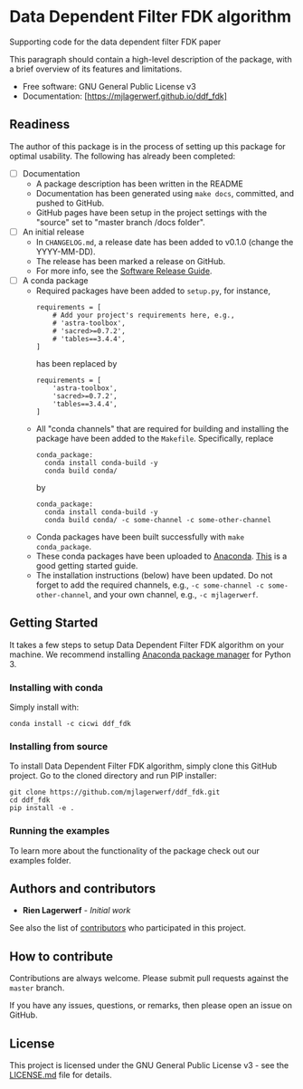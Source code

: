 # Data Dependent Filter FDK algorithm

Supporting code for the data dependent filter FDK paper

This paragraph should contain a high-level description of the package, with a
brief overview of its features and limitations.


* Free software: GNU General Public License v3
* Documentation: [https://mjlagerwerf.github.io/ddf_fdk]


## Readiness

The author of this package is in the process of setting up this
package for optimal usability. The following has already been completed:

- [ ] Documentation
    - A package description has been written in the README
    - Documentation has been generated using `make docs`, committed,
        and pushed to GitHub.
	- GitHub pages have been setup in the project settings
	  with the "source" set to "master branch /docs folder".
- [ ] An initial release
	- In `CHANGELOG.md`, a release date has been added to v0.1.0 (change the YYYY-MM-DD).
	- The release has been marked a release on GitHub.
	- For more info, see the [Software Release Guide](https://cicwi.github.io/software-guides/software-release-guide).
- [ ] A conda package
    - Required packages have been added to `setup.py`, for instance,
      ```
      requirements = [
          # Add your project's requirements here, e.g.,
          # 'astra-toolbox',
          # 'sacred>=0.7.2',
          # 'tables==3.4.4',
      ]
      ```
      has been replaced by
      ```
      requirements = [
          'astra-toolbox',
          'sacred>=0.7.2',
          'tables==3.4.4',
      ]
      ```
    - All "conda channels" that are required for building and
      installing the package have been added to the
      `Makefile`. Specifically, replace
      ```
      conda_package:
        conda install conda-build -y
        conda build conda/
      ```
      by
      ```
      conda_package:
        conda install conda-build -y
        conda build conda/ -c some-channel -c some-other-channel
      ```
    - Conda packages have been built successfully with `make conda_package`.
    - These conda packages have been uploaded to
      [Anaconda](https://anaconda.org). [This](http://docs.anaconda.com/anaconda-cloud/user-guide/getting-started/#cloud-getting-started-build-upload)
      is a good getting started guide.
    - The installation instructions (below) have been updated. Do not
      forget to add the required channels, e.g., `-c some-channel -c
      some-other-channel`, and your own channel, e.g., `-c mjlagerwerf`.


## Getting Started

It takes a few steps to setup Data Dependent Filter FDK algorithm on your
machine. We recommend installing
[Anaconda package manager](https://www.anaconda.com/download/) for
Python 3.

### Installing with conda

Simply install with:
```
conda install -c cicwi ddf_fdk
```

### Installing from source

To install Data Dependent Filter FDK algorithm, simply clone this GitHub
project. Go to the cloned directory and run PIP installer:
```
git clone https://github.com/mjlagerwerf/ddf_fdk.git
cd ddf_fdk
pip install -e .
```

### Running the examples

To learn more about the functionality of the package check out our
examples folder.

## Authors and contributors

* **Rien Lagerwerf** - *Initial work*

See also the list of [contributors](https://github.com/mjlagerwerf/ddf_fdk/contributors) who participated in this project.

## How to contribute

Contributions are always welcome. Please submit pull requests against the `master` branch.

If you have any issues, questions, or remarks, then please open an issue on GitHub.

## License

This project is licensed under the GNU General Public License v3 - see the [LICENSE.md](LICENSE.md) file for details.

